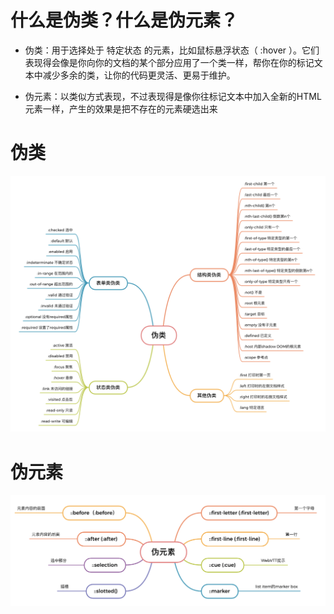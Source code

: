 # 什么是伪类？什么是伪元素？

- 伪类：用于选择处于 特定状态 的元素，比如鼠标悬浮状态（ :hover ）。它们表现得会像是你向你的文档的某个部分应用了一个类一样，帮你在你的标记文本中减少多余的类，让你的代码更灵活、更易于维护。

- 伪元素：以类似方式表现，不过表现得是像你往标记文本中加入全新的HTML元素一样，产生的效果是把不存在的元素硬选出来

# 伪类
![伪类](./img/伪类.png)

# 伪元素
![伪元素](./img/伪元素.png)
